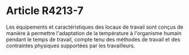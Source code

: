 # Article R4213-7

  
Les équipements et caractéristiques des locaux de travail sont conçus de manière à permettre l'adaptation de la température à l'organisme humain pendant le temps de travail, compte tenu des méthodes de travail et des contraintes physiques supportées par les travailleurs.